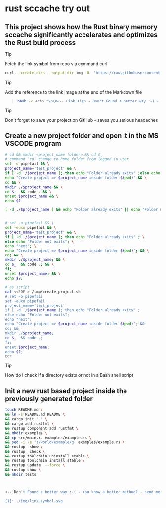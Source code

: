 # rust sccache try out

## This project shows how the Rust binary memory sccache significantly accelerates and optimizes the Rust build process

<!-- -->
>[!TIP]
>Fetch the link symbol from repo via command curl
>
>```bash
>curl --create-dirs --output-dir img -O  "https://raw.githubusercontent.com/MathiasStadler/link_symbol_svg/360d1327d05280d53de5fa816c522f89a35891ca/img/link_symbol.svg"
>```
<!-- To comply with the format -->
>[!TIP]
>Add the reference to the link image at the end of the Markdown file
<!-- -->
>```bash
> bash -c echo "\n\n<-- Link sign - Don't Found a better way :-( - You know a better method? - send me a email --> \n\n[1]: ./img/link_symbol.svg"  >> ./project_path.md
>
>
>```
><!-- -->

<!-- -->
>[!TIP]
> Don't forget to save your project on GitHub - saves you serious headaches
<!-- -->
## Create a new project folder and open it in the MS VSCODE program

```bash <!-- markdownlint-disable-line code-block-style -->
# cd && mkdir <project_name folder> && cd $_
# command 'cd' change to home folder from logged in user
set -o pipefail && \
project_name='test_project' && \
if [ -d ./$project_name ]; then echo "Folder already exits" ;else echo "Folder not exits"; echo "next"; fi; && \
echo "Create project => $project_name inside folder $(pwd)" && \
cd && \
mkdir ./$project_name && \
cd $_  && code . && \
unset $project_name && \
echo $?

[ -d ./$project_name ] && echo "Folder already exits" || echo "Folder not exits"


# set -o pipefail && \
set -euxo pipefail && \
project_name='test_project' && \
if [ -d ./$project_name ]; then echo "Folder already exits" ; \
else echo "Folder not exits"; \
echo "next"; \
echo "Create project => $project_name inside folder $(pwd)"; && \
cd; && \
mkdir ./$project_name; && \
cd $_  && code .; && \
fi;
unset $project_name; && \
echo $?;

# as script
cat <<EOF > /tmp/create_project.sh
# set -o pipefail 
set -euxo pipefail
project_name='test_project' 
if [ -d ./$project_name ]; then echo "Folder already exits" ; 
else echo "Folder not exits"; 
echo "next"; 
echo "Create project => $project_name inside folder $(pwd)"; && 
cd; && ´
mkdir ./$project_name;  
cd $_  && code .;
fi;
unset $project_name; 
echo $?;
EOF

```

>[!TIP]
>How do I check if a directory exists or not in a Bash shell script

## Init a new rust based project inside the previously generated folder
<!-- -->
```bash <!-- markdownlint-disable-line code-block-style -->
touch README.md \
&& ln -s README.md README \
&& cargo init "." \
&& cargo add rustfmt \
&& rustup component add rustfmt \
&& mkdir examples \
&& cp src/main.rs examples/example.rs \
&& sed -i -e 's/world/example/g' examples/example.rs \
&& rustup  show \
&& rustup  check \
&& rustup toolchain uninstall stable \
&& rustup toolchain install stable \
&& rustup update  --force \
&& rustup show \
&& mkdir tests



<-- Don't Found a better way :-( - You know a better method? - send me a email --> 

[1]: ./img/link_symbol.svg
